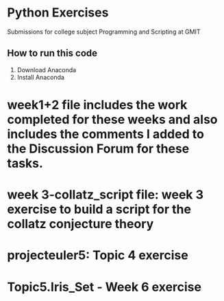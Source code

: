 # Python Exercises
Submissions for college subject Programming and Scripting at GMIT

## How to run this code
1. Download Anaconda
2. Install Anaconda
# week1+2 file includes the work completed for these weeks and also includes the comments I added to the Discussion Forum for these tasks.
# week 3-collatz_script file: week 3 exercise to build a script for the collatz conjecture theory
# projecteuler5: Topic 4 exercise 
# Topic5.Iris_Set - Week 6 exercise
